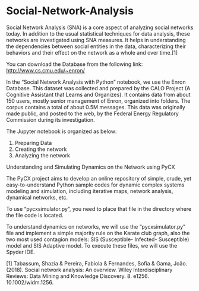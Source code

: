 # Social-Network-Analysis
Social Network Analysis (SNA) is a core aspect of analyzing social networks today. In addition to the usual statistical techniques for data analysis, these networks are investigated using SNA measures. It helps in understanding the dependencies between social entities in the data, characterizing their behaviors and their effect on the network as a whole and over time.[1]

You can download the Database from the following link: http://www.cs.cmu.edu/~enron/

In the “Social Network Analysis with Python” notebook, we use the Enron Database. This dataset was collected and prepared by the CALO Project (A Cognitive Assistant that Learns and Organizes). It contains data from about 150 users, mostly senior management of Enron, organized into folders. The corpus contains a total of about 0.5M messages. This data was originally made public, and posted to the web, by the Federal Energy Regulatory Commission during its investigation.

The Jupyter notebook is organized as below:

1.	Preparing Data
2.	Creating the network
3.	Analyzing the network

Understanding and Simulating Dynamics on the Network using PyCX

The PyCX project aims to develop an online repository of simple, crude, yet easy-to-understand Python sample codes for dynamic complex systems modeling and simulation, including iterative maps, network analysis, dynamical networks, etc.

To use “pycxsimulator.py”, you need to place that file in the directory where the file code is located.

To understand dynamics on networks, we will use the “pycxsimulator.py” file and implement a simple majority rule on the Karate club graph, also the two most used contagion models: SIS (Susceptible- Infected- Susceptible) model and SIS Adaptive model.
To execute these files, we will use the Spyder IDE.

[1] Tabassum, Shazia & Pereira, Fabiola & Fernandes, Sofia & Gama, João. (2018). Social network analysis: An overview. Wiley Interdisciplinary Reviews: Data Mining and Knowledge Discovery. 8. e1256. 10.1002/widm.1256.



